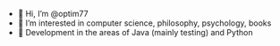 - 👋 Hi, I’m @optim77
- 👀 I’m interested in computer science, philosophy, psychology, books
- 🌱 Development in the areas of Java (mainly testing) and Python

<!---
optim77/optim77 is a ✨ special ✨ repository because its `README.md` (this file) appears on your GitHub profile.
You can click the Preview link to take a look at your changes.
--->
